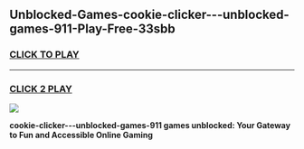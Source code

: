 
## Unblocked-Games-cookie-clicker---unblocked-games-911-Play-Free-33sbb
<h3>
<a href="https://premium76.site?title=cookie-clicker---unblocked-games-911&ref=18A">CLICK TO PLAY</a></h3>
<hr>

<h3>
<a href="https://premium76.site?title=cookie-clicker---unblocked-games-911&ref=18A">CLICK 2 PLAY</a>
  
</h3>

<a href="https://premium76.site?title=cookie-clicker---unblocked-games-911&ref=18A"><img src="https://clearcache.store/games.png"></a>


**cookie-clicker---unblocked-games-911 games unblocked: Your Gateway to Fun and Accessible Online Gaming**
